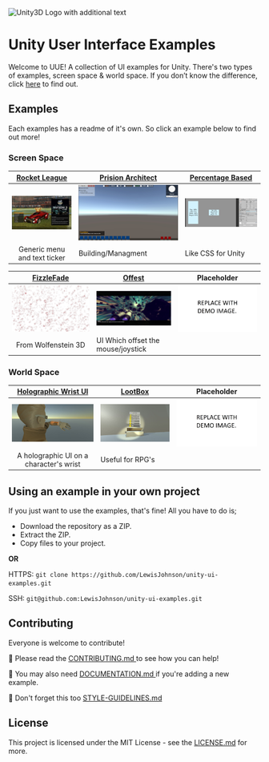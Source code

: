 ![Unity3D Logo with additional text](https://raw.githubusercontent.com/LewisJohnson/unity-ui-examples/master/readme-image.jpg)

# Unity User Interface Examples
Welcome to UUE! A collection of UI examples for Unity. There's two types of examples, screen space & world space. If you don’t know the difference, click [here](https://docs.unity3d.com/Manual/UICanvas.html) to find out.

## Examples
Each examples has a readme of it's own. So click an example below to find out more!
### Screen Space

| [Rocket League](/Assets/ScreenSpace/RocketLeague)                         | [Prision Architect](/Assets/ScreenSpace/PrisionArchitect)                   | [Percentage Based](/Assets/ScreenSpace/PercentageBased)                  |
|:-------------------------------------------------------------------------:|-----------------------------------------------------------------------------|--------------------------------------------------------------------------|
| ![Rocket League Image](/Assets/ScreenSpace/RocketLeague/readme-image.jpg) | ![Prision Architect](/Assets/ScreenSpace/PrisionArchitect/readme-image.jpg) | ![Percentage Based](/Assets/ScreenSpace/PercentageBased/readme-image.jpg) |
| Generic menu and text ticker                                              | Building/Managment                                                          | Like CSS for Unity                                                       |

| [FizzleFade](/Assets/ScreenSpace/FizzleFade)                   | [Offest](/Assets/ScreenSpace/Offset)                   | Placeholder|
|:--------------------------------------------------------------:|--------------------------------------------------------|------------|
| ![FizzleFade](/Assets/ScreenSpace/FizzleFade/readme-image.jpg) | ![Offest](/Assets/ScreenSpace/Offset/readme-image.gif) | ![Placeholder](/Skeleton/readme-image.jpg) |
| From Wolfenstein 3D                                            | UI Which offset the mouse/joystick                     |            |


### World Space

| [Holographic Wrist UI](/Assets/WorldSpace/HolographicWristUI)                    | [LootBox](/Assets/WorldSpace/Lootbox)                   | Placeholder |
|:--------------------------------------------------------------------------------:|---------------------------------------------------------|------------|
| ![Holographic Wrist UI](/Assets/WorldSpace/HolographicWristUI/readme-image2.jpg) | ![LootBox](/Assets/WorldSpace/Lootbox/readme-image.jpg) | ![Placeholder](/Skeleton/readme-image.jpg) |
| A holographic UI on a character's wrist                                          | Useful for RPG's                                        |            |


## Using an example in your own project
If you just want to use the examples, that's fine! All you have to do is;
* Download the repository as a ZIP.
* Extract the ZIP.
* Copy files to your project.

**OR**

HTTPS: ``` git clone https://github.com/LewisJohnson/unity-ui-examples.git ```

SSH: ``` git@github.com:LewisJohnson/unity-ui-examples.git ```

## Contributing 
Everyone is welcome to contribute!

📕 Please read the [CONTRIBUTING.md
](./CONTRIBUTING.md) to see how you can help!

📃 You may also need [DOCUMENTATION.md
](./DOCUMENTATION.md) if you're adding a new example.

📃 Don't forget this too [STYLE-GUIDELINES.md](./STYLE-GUIDELINES.md)


## License
This project is licensed under the MIT License - see the [LICENSE.md](https://github.com/LewisJohnson/unity-ui-examples/blob/master/LICENSE) for more.

